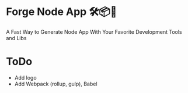 # Forge Node App 🛠📦🎊

A Fast Way to Generate Node App With Your Favorite Development Tools and Libs

# ToDo

- Add logo
- Add Webpack (rollup, gulp), Babel
